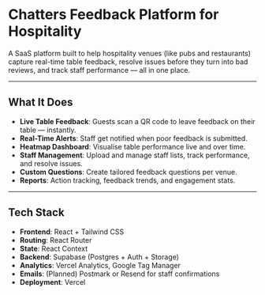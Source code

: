 # Chatters Feedback Platform for Hospitality

A SaaS platform built to help hospitality venues (like pubs and restaurants) capture real-time table feedback, resolve issues before they turn into bad reviews, and track staff performance — all in one place.

---

## What It Does

- **Live Table Feedback**: Guests scan a QR code to leave feedback on their table — instantly.
- **Real-Time Alerts**: Staff get notified when poor feedback is submitted.
- **Heatmap Dashboard**: Visualise table performance live and over time.
- **Staff Management**: Upload and manage staff lists, track performance, and resolve issues.
- **Custom Questions**: Create tailored feedback questions per venue.
- **Reports**: Action tracking, feedback trends, and engagement stats.

---

## Tech Stack

- **Frontend**: React + Tailwind CSS
- **Routing**: React Router
- **State**: React Context
- **Backend**: Supabase (Postgres + Auth + Storage)
- **Analytics**: Vercel Analytics, Google Tag Manager
- **Emails**: (Planned) Postmark or Resend for staff confirmations
- **Deployment**: Vercel

